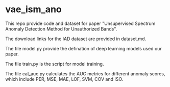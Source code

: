 # vae_ism_ano
This repo provide code and dataset for paper "Unsupervised Spectrum Anomaly Detection Method for Unauthorized Bands".

The download links for the IAD dataset are provided in dataset.md.

The file model.py provide the defination of deep learning models used our paper.

The file train.py is the script for model training.

The file cal_auc.py calculates the AUC metrics for different anomaly scores, which include PER, MSE, MAE, LOF, SVM, COV and ISO.
